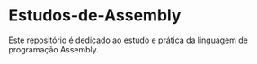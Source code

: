 # Estudos-de-Assembly
Este repositório é dedicado ao estudo e prática da linguagem de programação Assembly.
